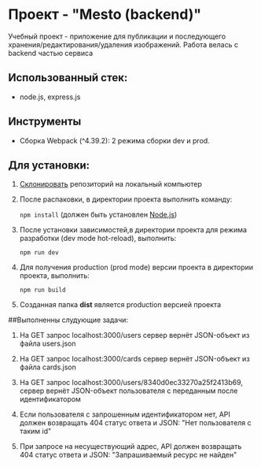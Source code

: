 # Проект - "Mesto (backend)"

Учебный проект - приложение для публикации и последующего хранения/редактирования/удаления изображений.
Работа велась с backend частью сервиса

## Использованный стек:
 - node.js, express.js
 
## Инструменты
 - Сборка Webpack (^4.39.2): 2 режима сборки dev и prod.
 
## Для установки:
1. [Склонировать](https://git-scm.com/book/ru/v2/Appendix-C%3A-%D0%9A%D0%BE%D0%BC%D0%B0%D0%BD%D0%B4%D1%8B-Git-%D0%9A%D0%BB%D0%BE%D0%BD%D0%B8%D1%80%D0%BE%D0%B2%D0%B0%D0%BD%D0%B8%D0%B5-%D0%B8-%D1%81%D0%BE%D0%B7%D0%B4%D0%B0%D0%BD%D0%B8%D0%B5-%D1%80%D0%B5%D0%BF%D0%BE%D0%B7%D0%B8%D1%82%D0%BE%D1%80%D0%B8%D0%B5%D0%B2) репозиторий на локальный компьютер
1. После распаковки, в директории проекта выполнить команду: 

    ```npm install``` 
(должен быть установлен [Node.js](https://nodejs.org/en/))
2. После установки зависимостей,в директории проекта для режима разработки (dev mode hot-reload), выполнить:

    ```npm run dev```
3. Для получения production (prod mode) версии проекта в директории проекта, выполнить:

    ```npm run build```
4. Созданная папка **dist** является production версией проекта

##Выполненны слудующие задачи:
1. На GET запрос localhost:3000/users сервер вернёт JSON-объект из файла users.json

2. На GET запрос localhost:3000/cards сервер вернёт JSON-объект из файла cards.json

3. На GET запрос localhost:3000/users/8340d0ec33270a25f2413b69, сервер вернёт JSON-объект пользователя с переданным после идентификатором

4. Если пользователя с запрошенным идентификатором нет, API должен возвращать 404 статус ответа и JSON: "Нет пользователя с таким id"

5. При запросе на несуществующий адрес, API должен возвращать 404 статус ответа и JSON: "Запрашиваемый ресурс не найден"
